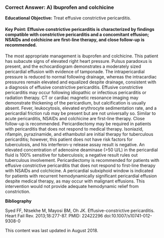 
### Correct Answer: A) Ibuprofen and colchicine 

**Educational Objective:** Treat effusive constrictive pericarditis.

#### **Key Point:** Effusive constrictive pericarditis is characterized by findings compatible with constrictive pericarditis and a concomitant effusion; NSAIDs and colchicine are first-line therapy, and close follow-up is recommended.

The most appropriate management is ibuprofen and colchicine. This patient has subacute signs of elevated right heart pressure. Pulsus paradoxus is present, and the echocardiogram demonstrates a moderately sized pericardial effusion with evidence of tamponade. The intrapericardial pressure is reduced to normal following drainage, whereas the intracardiac pressures remain elevated and equalized despite drainage, consistent with a diagnosis of effusive constrictive pericarditis. Effusive constrictive pericarditis may occur following idiopathic or infectious pericarditis or radiation therapy. CT or cardiac magnetic resonance imaging may demonstrate thickening of the pericardium, but calcification is usually absent. Fever, leukocytosis, elevated erythrocyte sedimentation rate, and a pericardial friction rub may be present but are not universally so. Similar to acute pericarditis, NSAIDs and colchicine are first-line therapy. Close follow-up is recommended. Pericardiectomy may be required in patients with pericarditis that does not respond to medical therapy.
Isoniazid, rifampin, pyrazinamide, and ethambutol are initial therapy for tuberculous pericarditis; however, this patient does not have risk factors for tuberculosis, and his interferon-γ release assay result is negative. An elevated concentration of adenosine deaminase (>50 U/L) in the pericardial fluid is 100% sensitive for tuberculosis; a negative result rules out tuberculous involvement.
Pericardiectomy is recommended for patients with effusive constrictive pericarditis that does not respond to first-line therapy with NSAIDs and colchicine.
A pericardial subxiphoid window is indicated for patients with recurrent hemodynamically significant pericardial effusion despite medical therapy, as may occur with malignant effusions. This intervention would not provide adequate hemodynamic relief from constriction.

**Bibliography**

Syed FF, Ntsekhe M, Mayosi BM, Oh JK. Effusive-constrictive pericarditis. Heart Fail Rev. 2013;18:277-87. PMID: 22422296 doi:10.1007/s10741-012-9308-0

This content was last updated in August 2018.